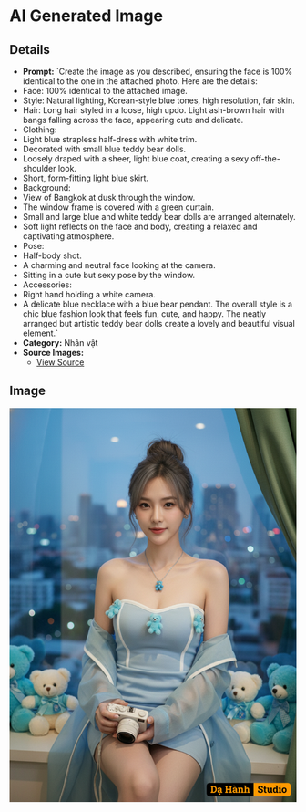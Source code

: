 # AI Generated Image

## Details
- **Prompt:** `Create the image as you described, ensuring the face is 100% identical to the one in the attached photo.
Here are the details:
- Face: 100% identical to the attached image.
- Style: Natural lighting, Korean-style blue tones, high resolution, fair skin.
- Hair: Long hair styled in a loose, high updo. Light ash-brown hair with bangs falling across the face, appearing cute and delicate.
- Clothing:
- Light blue strapless half-dress with white trim.
- Decorated with small blue teddy bear dolls.
- Loosely draped with a sheer, light blue coat, creating a sexy off-the-shoulder look.
- Short, form-fitting light blue skirt.
- Background:
- View of Bangkok at dusk through the window.
- The window frame is covered with a green curtain.
- Small and large blue and white teddy bear dolls are arranged alternately.
- Soft light reflects on the face and body, creating a relaxed and captivating atmosphere.
- Pose:
- Half-body shot.
- A charming and neutral face looking at the camera.
- Sitting in a cute but sexy pose by the window.
- Accessories:
- Right hand holding a white camera.
- A delicate blue necklace with a blue bear pendant.
The overall style is a chic blue fashion look that feels fun, cute, and happy. The neatly arranged but artistic teddy bear dolls create a lovely and beautiful visual element.`
- **Category:** Nhân vật
- **Source Images:**
  - [View Source](https://raw.githubusercontent.com/lenzcomvth/Somethings/main/Models/Female/Female3.jpg)

## Image
![AI Generated Image](./image-2025-10-17T07-00-58-865Z-u5i3b.png)